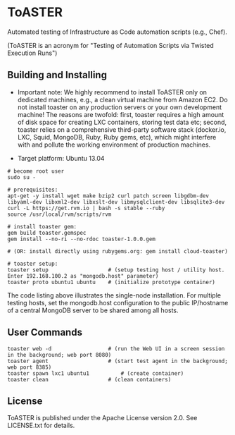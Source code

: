 # ToASTER

Automated testing of Infrastructure as Code automation scripts (e.g., Chef).

(ToASTER is an acronym for "Testing of Automation Scripts via Twisted Execution Runs")

## Building and Installing

* Important note: We highly recommend to install ToASTER only on dedicated machines,
  e.g., a clean virtual machine from Amazon EC2. Do not install toaster on any
  production servers or your own development machine! The reasons are twofold: first, 
  toaster requires a high amount of disk space for creating LXC containers, storing 
  test data etc; second, toaster relies on a comprehensive third-party software stack
  (docker.io, LXC, Squid, MongoDB, Ruby, Ruby gems, etc), which might interfere with
  and pollute the working environment of production machines.

* Target platform: Ubuntu 13.04

```
# become root user
sudo su -

# prerequisites:
apt-get -y install wget make bzip2 curl patch screen libgdbm-dev libyaml-dev libxml2-dev libxslt-dev libmysqlclient-dev libsqlite3-dev
curl -L https://get.rvm.io | bash -s stable --ruby
source /usr/local/rvm/scripts/rvm

# install toaster gem:
gem build toaster.gemspec
gem install --no-ri --no-rdoc toaster-1.0.0.gem

# (OR: install directly using rubygems.org: gem install cloud-toaster)

# toaster setup:
toaster setup					# (setup testing host / utility host. Enter 192.168.100.2 as "mongodb.host" parameter)
toaster proto ubuntu1 ubuntu	# (initialize prototype container)
```

The code listing above illustrates the single-node installation. For multiple testing hosts,
set the mongodb.host configuration to the public IP/hostname of a central MongoDB server to be 
shared among all hosts.

## User Commands

```
toaster web -d 					# (run the Web UI in a screen session in the background; web port 8080)
toaster agent 					# (start test agent in the background; web port 8385)
toaster spawn lxc1 ubuntu1			# (create container)
toaster clean					# (clean containers)
```

## License

ToASTER is published under the Apache License version 2.0. See LICENSE.txt for details.
